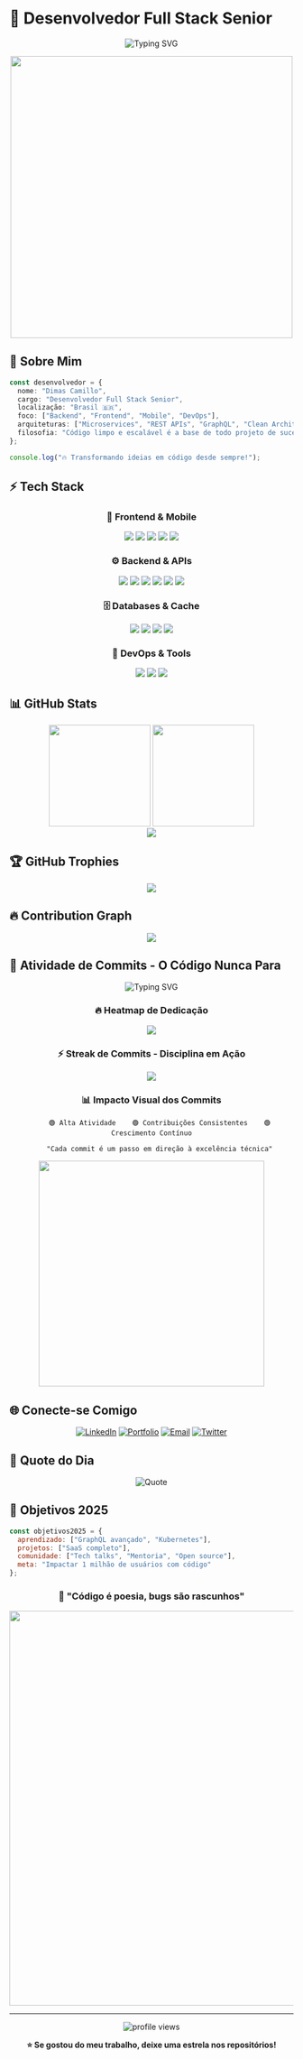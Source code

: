 # 💫 Desenvolvedor Full Stack Senior

<div align="center">
  
![Typing SVG](https://readme-typing-svg.herokuapp.com?font=Fira+Code&weight=600&size=28&duration=3000&pause=1000&color=00F7FF&background=000000&center=true&vCenter=true&width=600&height=80&lines=Full+Stack+Senior+Developer;Criando+soluções+inovadoras;Sempre+aprendendo+novas+tecnologias)

</div>

<div align="center">
  <img src="https://user-images.githubusercontent.com/74038190/225813708-98b745f2-7d22-48cf-9150-083f1b00d6c9.gif" width="500">
</div>

## 🚀 Sobre Mim

```typescript
const desenvolvedor = {
  nome: "Dimas Camillo",
  cargo: "Desenvolvedor Full Stack Senior",
  localização: "Brasil 🇧🇷",
  foco: ["Backend", "Frontend", "Mobile", "DevOps"],
  arquiteturas: ["Microservices", "REST APIs", "GraphQL", "Clean Architecture"],
  filosofia: "Código limpo e escalável é a base de todo projeto de sucesso"
};

console.log("🔥 Transformando ideias em código desde sempre!");
```

## ⚡ Tech Stack

<div align="center">

### 🎯 Frontend & Mobile
<p>
  <img src="https://img.shields.io/badge/JavaScript-F7DF1E?style=for-the-badge&logo=javascript&logoColor=black&labelColor=000000" />
  <img src="https://img.shields.io/badge/TypeScript-007ACC?style=for-the-badge&logo=typescript&logoColor=white&labelColor=000000" />
  <img src="https://img.shields.io/badge/React-20232A?style=for-the-badge&logo=react&logoColor=61DAFB&labelColor=000000" />
  <img src="https://img.shields.io/badge/React_Native-20232A?style=for-the-badge&logo=react&logoColor=61DAFB&labelColor=000000" />
  <img src="https://img.shields.io/badge/Next.js-000000?style=for-the-badge&logo=nextdotjs&logoColor=white" />
</p>

### ⚙️ Backend & APIs
<p>
  <img src="https://img.shields.io/badge/Node.js-43853D?style=for-the-badge&logo=node.js&logoColor=white&labelColor=000000" />
  <img src="https://img.shields.io/badge/NestJS-E0234E?style=for-the-badge&logo=nestjs&logoColor=white&labelColor=000000" />
  <img src="https://img.shields.io/badge/Python-3776AB?style=for-the-badge&logo=python&logoColor=white&labelColor=000000" />
  <img src="https://img.shields.io/badge/Django-092E20?style=for-the-badge&logo=django&logoColor=white&labelColor=000000" />
  <img src="https://img.shields.io/badge/Flask-000000?style=for-the-badge&logo=flask&logoColor=white" />
  <img src="https://img.shields.io/badge/Java-ED8B00?style=for-the-badge&logo=openjdk&logoColor=white&labelColor=000000" />
</p>

### 🗄️ Databases & Cache
<p>
  <img src="https://img.shields.io/badge/PostgreSQL-316192?style=for-the-badge&logo=postgresql&logoColor=white&labelColor=000000" />
  <img src="https://img.shields.io/badge/MySQL-005C84?style=for-the-badge&logo=mysql&logoColor=white&labelColor=000000" />
  <img src="https://img.shields.io/badge/MongoDB-4EA94B?style=for-the-badge&logo=mongodb&logoColor=white&labelColor=000000" />
  <img src="https://img.shields.io/badge/Redis-DC382D?style=for-the-badge&logo=redis&logoColor=white&labelColor=000000" />
</p>

### 🐳 DevOps & Tools
<p>
  <img src="https://img.shields.io/badge/Docker-2496ED?style=for-the-badge&logo=docker&logoColor=white&labelColor=000000" />
  <img src="https://img.shields.io/badge/Git-F05032?style=for-the-badge&logo=git&logoColor=white&labelColor=000000" />
  <img src="https://img.shields.io/badge/Linux-FCC624?style=for-the-badge&logo=linux&logoColor=black&labelColor=000000" />
</p>

</div>

## 📊 GitHub Stats

<div align="center">
  <img height="180em" src="https://github-readme-stats.vercel.app/api?username=dimascamillo&show_icons=true&theme=tokyonight&include_all_commits=true&count_private=true&bg_color=0d1117&border_color=00f7ff&title_color=00f7ff&icon_color=00f7ff"/>
  <img height="180em" src="https://github-readme-stats.vercel.app/api/top-langs/?username=dimascamillo&layout=compact&langs_count=7&theme=tokyonight&bg_color=0d1117&border_color=00f7ff&title_color=00f7ff"/>
</div>

<div align="center">
  <img src="https://github-readme-streak-stats.herokuapp.com/?user=dimascamillo&theme=tokyonight&background=0d1117&border=00f7ff&stroke=00f7ff&ring=00f7ff&fire=ff6b6b&currStreakLabel=00f7ff" />
</div>

## 🏆 GitHub Trophies

<div align="center">
  <img src="https://github-profile-trophy.vercel.app/?username=dimascamillo&theme=tokyonight&no-frame=true&no-bg=true&margin-w=4&column=7" />
</div>

## 🔥 Contribution Graph

<div align="center">
  <img src="https://github-readme-activity-graph.vercel.app/graph?username=dimascamillo&bg_color=0d1117&color=00f7ff&line=00f7ff&point=ff6b6b&area=true&hide_border=true" />
</div>

## 💚 Atividade de Commits - O Código Nunca Para

<div align="center">
  
![Typing SVG](https://readme-typing-svg.herokuapp.com?font=Fira+Code&weight=500&size=20&duration=2000&pause=500&color=00FF41&background=000000&center=true&vCenter=true&width=500&height=50&lines=2%2C149+commits+no+último+ano;Consistência+é+a+chave+do+sucesso;Cada+quadradinho+verde+é+uma+vitória)

</div>

<div align="center">
  
### 🔥 **Heatmap de Dedicação**

<img src="https://github-readme-activity-graph.vercel.app/graph?username=dimascamillo&bg_color=0d1117&color=00ff41&line=00ff41&point=00f7ff&area=true&hide_border=true&custom_title=📈%20Evolução%20Contínua%20-%20Commits%20Diários" />

</div>

<div align="center">

### ⚡ **Streak de Commits - Disciplina em Ação**

<img src="https://github-readme-streak-stats.herokuapp.com/?user=dimascamillo&theme=dark&background=0d1117&border=00ff41&stroke=00ff41&ring=00f7ff&fire=ff6b6b&currStreakLabel=00ff41&dates=ffffff&sideNums=00f7ff&currStreakNum=00ff41" />

</div>

<div align="center">

### 📊 **Impacto Visual dos Commits**

```
    🟢 Alta Atividade    🟢 Contribuições Consistentes    🟢 Crescimento Contínuo
    
    "Cada commit é um passo em direção à excelência técnica"
```

<img src="https://user-images.githubusercontent.com/74038190/213910845-af37a709-8995-40d6-be59-724526e3c3d7.gif" width="400">

</div>

## 🌐 Conecte-se Comigo

<div align="center">
  
[![LinkedIn](https://img.shields.io/badge/LinkedIn-0077B5?style=for-the-badge&logo=linkedin&logoColor=white&labelColor=000000)](https://linkedin.com/in/SEU_PERFIL)
[![Portfolio](https://img.shields.io/badge/Portfolio-000000?style=for-the-badge&logo=About.me&logoColor=white)](https://SEU_PORTFOLIO.com)
[![Email](https://img.shields.io/badge/Email-D14836?style=for-the-badge&logo=gmail&logoColor=white&labelColor=000000)](mailto:seuemail@gmail.com)
[![Twitter](https://img.shields.io/badge/Twitter-1DA1F2?style=for-the-badge&logo=twitter&logoColor=white&labelColor=000000)](https://twitter.com/SEU_TWITTER)

</div>

## 💭 Quote do Dia

<div align="center">
  
![Quote](https://quotes-github-readme.vercel.app/api?type=horizontal&theme=tokyonight&bg_color=0d1117&border_color=00f7ff)

</div>

## 🎯 Objetivos 2025

```javascript
const objetivos2025 = {
  aprendizado: ["GraphQL avançado", "Kubernetes"],
  projetos: ["SaaS completo"],
  comunidade: ["Tech talks", "Mentoria", "Open source"],
  meta: "Impactar 1 milhão de usuários com código"
};
```

<div align="center">
  
### 🚀 "Código é poesia, bugs são rascunhos"

<img src="https://user-images.githubusercontent.com/74038190/212284100-561aa473-3905-4a80-b561-0d28506553ee.gif" width="700">

---

<img src="https://komarev.com/ghpvc/?username=Sdimascamillo&label=Profile%20views&color=00f7ff&style=for-the-badge&labelColor=000000" alt="profile views" />

**⭐ Se gostou do meu trabalho, deixe uma estrela nos repositórios!**

</div>
